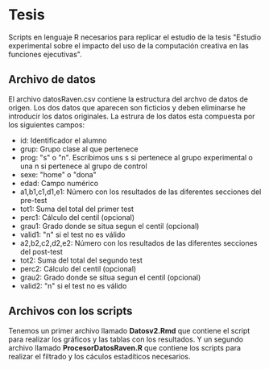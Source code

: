 # Tesis
 Scripts en lenguaje R necesarios para replicar el estudio de la tesis "Estudio experimental sobre el impacto del uso de la computación creativa en las funciones ejecutivas".

## Archivo de datos
El archivo datosRaven.csv contiene la estructura del archvo de datos de origen. Los dos datos que aparecen son ficticios y deben eliminarse he introducir los datos originales.
La estrura de los datos esta compuesta por los siguientes campos:
- id: Identificador el alumno
- grup: Grupo clase al que pertenece
- prog: "s" o "n". Escribimos uns s si pertenece al grupo experimental o una n si pertenece al grupo de control
- sexe: "home" o "dona"
- edad: Campo numérico
- a1,b1,c1,d1,e1: Número con los resultados de las diferentes secciones del pre-test
- tot1: Suma del total del primer test
- perc1: Cálculo del centil (opcional)
- grau1: Grado donde se situa segun el centil (opcional)
- valid1: "n" si el test no es válido
- a2,b2,c2,d2,e2: Número con los resultados de las diferentes secciones del post-test
- tot2: Suma del total del segundo test
- perc2: Cálculo del centil (opcional)
- grau2: Grado donde se situa segun el centil (opcional)
- valid2: "n" si el test no es válido

## Archivos con los scripts
Tenemos un primer archivo llamado **Datosv2.Rmd** que contiene el script para realizar los gráficos y las tablas con los resultados. Y un segundo archivo llamado **ProcesorDatosRaven.R** que contiene los scripts para realizar el filtrado y los cáculos estadíticos necesarios.


